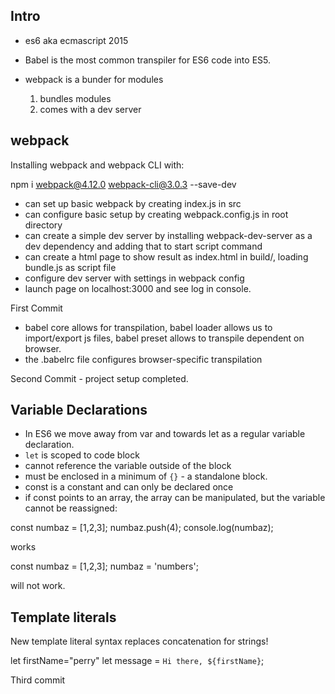 ## Intro

* es6 aka ecmascript 2015
* Babel is the most common transpiler for ES6 code into ES5.
* webpack is a bunder for modules

  1. bundles modules
  2. comes with a dev server

## webpack

Installing webpack and webpack CLI with:

npm i webpack@4.12.0 webpack-cli@3.0.3 --save-dev


* can set up basic webpack by creating index.js in src
* can configure basic setup by creating webpack.config.js in root directory
* can create a simple dev server by installing webpack-dev-server as a dev dependency and adding that to start script command
* can create a html page to show result as index.html in build/, loading bundle.js as script file
* configure dev server with settings in webpack config
* launch page on localhost:3000 and see log in console.

First Commit

* babel core allows for transpilation, babel loader allows us to import/export js files, babel preset allows to transpile dependent on browser.
* the .babelrc file configures browser-specific transpilation

Second Commit - project setup completed.

## Variable Declarations

* In ES6 we move away from var and towards let as a regular variable declaration.
* `let` is scoped to code block
* cannot reference the variable outside of the block
* must be enclosed in a minimum of `{}` - a standalone block.
* const is a constant and can only be declared once
* if const points to an array, the array can be manipulated, but the variable cannot be reassigned:

const numbaz = [1,2,3];
numbaz.push(4);
console.log(numbaz);

works

const numbaz = [1,2,3];
numbaz = 'numbers';

will not work.


## Template literals

New template literal syntax replaces concatenation for strings!

let firstName="perry"
let message = `Hi there, ${firstName}`;

Third commit
